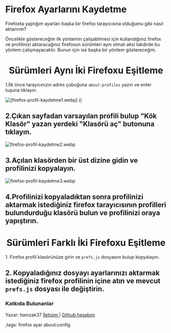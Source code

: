 # Firefox Ayarlarını Kaydetme

Firefoxta yaptığım ayarları başka bir firefox tarayıcısına olduğumu gibi nasıl aktarırım?

Öncelikle göstereceğim ilk yöntemin çalışabilmesi için kullandığınız firefox ve profilinizi aktaracağınız firefoxun sürümleri aynı olmalı aksi takdirde bu yöntem çalışmayacaktır. Bunun için ise başka bir yöntem göstereceğim.

<center><h1 style="align">Sürümleri Aynı İki Firefoxu Eşitleme</h1></center

## 1.İlk önce tarayıcınızın adres çubuğuna `about:profiles` yazın ve enter tuşuna tıklayın.

![[firefox-profil-kaydetme1.webp] ()](pictures/firefox-ayarlarini-kaydetme1.webp)

## 2.Çıkan sayfadan varsayılan profili bulup "Kök Klasör" yazan yerdeki "Klasörü aç" butonuna tıklayın.

![firefox-profil-kaydetme2.webp](pictures/firefox-ayarlarini-kaydetme2.webp)

## 3.Açılan klasörden bir üst dizine gidin ve profilinizi kopyalayın.

![firefox-profil-kaydetme3.webp](pictures/firefox-ayarlarini-kaydetme3.webp)

## 4.Profilinizi kopyaladıktan sonra profilinizi aktarmak istediğiniz firefox tarayıcısının profilleri bulundurduğu klasörü bulun ve profilinizi oraya yapıştırın.

<center><h1 style="align">Sürümleri Farklı İki Firefoxu Eşitleme</h1></center

## 1. Firefox profil klasörünüze girin ve `prefs.js` dosyasını bulup kopyalayın.

## 2. Kopyaladığınız dosyayı ayarlarınızı aktarmak istediğiniz firefox profilinin içine atın ve mevcut `prefs.js` dosyası ile değiştirin.

### Katkıda Bulunanlar

Yazar: hamzak37 <a href="mailto:hamzak.hxbff@aleeas.com"> İletişim </a> | [Github hesabım](https://github.com/hamzak37) 

;tags: firefox ayar about:config
